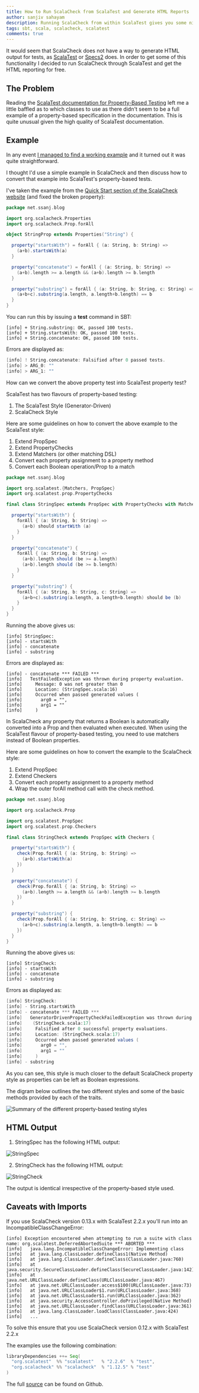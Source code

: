 ```yaml
---
title: How to Run ScalaCheck from ScalaTest and Generate HTML Reports
author: sanjiv sahayam
description: Running ScalaCheck from within ScalaTest gives you some niceties such as HTML report generation. Here's how to get started.
tags: sbt, scala, scalacheck, scalatest
comments: true
---
```


It would seem that ScalaCheck does not have a way to generate HTML output for tests, as [ScalaTest](http://scalatest.org) or [Specs2](http://etorreborre.github.io/specs2) does. In order to get some of this functionality I decided to run ScalaCheck through ScalaTest and get the HTML reporting for free.

## The Problem

Reading the [ScalaTest documentation for Property-Based Testing](http://www.scalatest.org/user_guide/property_based_testing) left me a little baffled as to which classes to use as there didn't seem to be a full example of a property-based specification in the documentation. This is quite unusual given the high quality of ScalaTest documentation.

## Example

In any event [I managed to find a working example](https://github.com/oscarrenalias/scalacheck-cookbook/blob/master/markdown/scalacheck-integration.md) and it turned out it was quite straightforward.

I thought I'd use a simple example in ScalaCheck and then discuss how to convert that example into ScalaTest's property-based tests.

I've taken the example from the [Quick Start section of the ScalaCheck website](http://scalacheck.org/#quickstart) (and fixed the broken property):

```{.scala .scrollx}
package net.ssanj.blog

import org.scalacheck.Properties
import org.scalacheck.Prop.forAll

object StringProp extends Properties("String") {

  property("startsWith") = forAll { (a: String, b: String) =>
    (a+b).startsWith(a)
  }

  property("concatenate") = forAll { (a: String, b: String) =>
    (a+b).length >= a.length && (a+b).length >= b.length
  }

  property("substring") = forAll { (a: String, b: String, c: String) =>
    (a+b+c).substring(a.length, a.length+b.length) == b
  }
}
```

You can run this by issuing a __test__ command in SBT:

```{.terminal .scrollx}
[info] + String.substring: OK, passed 100 tests.
[info] + String.startsWith: OK, passed 100 tests.
[info] + String.concatenate: OK, passed 100 tests.
```

Errors are displayed as:

```{.scala .scrollx}
[info] ! String.concatenate: Falsified after 0 passed tests.
[info] > ARG_0: ""
[info] > ARG_1: ""
```

How can we convert the above property test into ScalaTest property test?

ScalaTest has two flavours of property-based testing:

1. The ScalaTest Style (Generator-Driven)
1. ScalaCheck Style

Here are some guidelines on how to convert the above example to the ScalaTest style:

1. Extend PropSpec
1. Extend PropertyChecks
1. Extend Matchers (or other matching DSL)
1. Convert each property assignment to a property method
1. Convert each Boolean operation/Prop to a match

```{.scala .scrollx}
package net.ssanj.blog

import org.scalatest.{Matchers, PropSpec}
import org.scalatest.prop.PropertyChecks

final class StringSpec extends PropSpec with PropertyChecks with Matchers {

  property("startsWith") {
    forAll { (a: String, b: String) =>
      (a+b) should startWith (a)
    }
  }

  property("concatenate") {
    forAll { (a: String, b: String) =>
      (a+b).length should (be >= a.length)
      (a+b).length should (be >= b.length)
    }
  }

  property("substring") {
    forAll { (a: String, b: String, c: String) =>
      (a+b+c).substring(a.length, a.length+b.length) should be (b)
    }
  }
}
```

Running the above gives us:

```{.terminal .scrollx}
[info] StringSpec:
[info] - startsWith
[info] - concatenate
[info] - substring
```

Errors are displayed as:

```{.terminal .scrollx}
[info] - concatenate *** FAILED ***
[info]   TestFailedException was thrown during property evaluation.
[info]     Message: 0 was not greater than 0
[info]     Location: (StringSpec.scala:16)
[info]     Occurred when passed generated values (
[info]       arg0 = "",
[info]       arg1 = ""
[info]     )
```

In ScalaCheck any property that returns a Boolean is automatically converted into a Prop and then evaluated when executed. When using the ScalaTest flavour of property-based testing, you need to use matchers instead of Boolean properties.

Here are some guidelines on how to convert the example to the ScalaCheck style:

1. Extend PropSpec
1. Extend Checkers
1. Convert each property assignment to a property method
1. Wrap the outer forAll method call with the check method.

```{.scala .scrollx}
package net.ssanj.blog

import org.scalacheck.Prop

import org.scalatest.PropSpec
import org.scalatest.prop.Checkers

final class StringCheck extends PropSpec with Checkers {

  property("startsWith") {
    check(Prop.forAll { (a: String, b: String) =>
      (a+b).startsWith(a)
    })
  }

  property("concatenate") {
    check(Prop.forAll { (a: String, b: String) =>
      (a+b).length >= a.length && (a+b).length >= b.length
    })
  }

  property("substring") {
    check(Prop.forAll { (a: String, b: String, c: String) =>
      (a+b+c).substring(a.length, a.length+b.length) == b
    })
  }
}
```

Running the above gives us:

```{.terminal .scrollx}
[info] StringCheck:
[info] - startsWith
[info] - concatenate
[info] - substring
```

Errors as displayed as:

```{.scala .scrollx}
[info] StringCheck:
[info] - String.startsWith
[info] - concatenate *** FAILED ***
[info]   GeneratorDrivenPropertyCheckFailedException was thrown during property evaluation.
[info]    (StringCheck.scala:17)
[info]     Falsified after 0 successful property evaluations.
[info]     Location: (StringCheck.scala:17)
[info]     Occurred when passed generated values (
[info]       arg0 = "",
[info]       arg1 = ""
[info]     )
[info] - substring
```

As you can see, this style is much closer to the default ScalaCheck property style as properties can be left as Boolean expressions.

The digram below outlines the two different styles and some of the basic methods provided by each of the traits.

![Summary of the different property-based testing styles](/images/scalatest_scalacheck_summary_of_different_property-based_testing_styles.png)

## HTML Output

1. StringSpec has the following HTML output:

![StringSpec](/images/scalacheck_scalatest_stringspec.jpg)

2. StringCheck has the following HTML output:

![StringCheck](/images/scalacheck_scalatest_stringcheck.jpg)

The output is identical irrespective of the property-based style used.

## Caveats with Imports

If you use ScalaCheck version 0.13.x with ScalaTest 2.2.x you'll run into an IncompatibleClassChangeError:

```{.terminal .scrollx}
[info] Exception encountered when attempting to run a suite with class name: org.scalatest.DeferredAbortedSuite *** ABORTED ***
[info]   java.lang.IncompatibleClassChangeError: Implementing class
[info]   at java.lang.ClassLoader.defineClass1(Native Method)
[info]   at java.lang.ClassLoader.defineClass(ClassLoader.java:760)
[info]   at java.security.SecureClassLoader.defineClass(SecureClassLoader.java:142)
[info]   at java.net.URLClassLoader.defineClass(URLClassLoader.java:467)
[info]   at java.net.URLClassLoader.access$100(URLClassLoader.java:73)
[info]   at java.net.URLClassLoader$1.run(URLClassLoader.java:368)
[info]   at java.net.URLClassLoader$1.run(URLClassLoader.java:362)
[info]   at java.security.AccessController.doPrivileged(Native Method)
[info]   at java.net.URLClassLoader.findClass(URLClassLoader.java:361)
[info]   at java.lang.ClassLoader.loadClass(ClassLoader.java:424)
[info]   ...
```

To solve this ensure that you use ScalaCheck version 0.12.x with ScalaTest 2.2.x

The examples use the following combination:

```{.scala .scrollx}
libraryDependencies ++= Seq(
  "org.scalatest"  %% "scalatest"   % "2.2.6"  % "test",
  "org.scalacheck" %% "scalacheck"  % "1.12.5" % "test"
)
```

The full [source](https://github.com/ssanj/scalacheck-on-scalatest) can be found on Github.